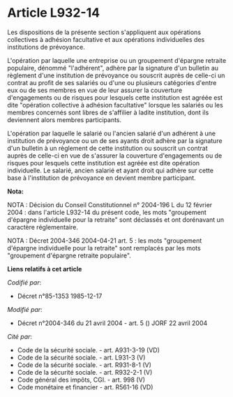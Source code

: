 # Article L932-14

Les dispositions de la présente section s'appliquent aux opérations collectives à adhésion facultative et aux opérations
individuelles des institutions de prévoyance.

L'opération par laquelle une entreprise ou un groupement d'épargne retraite populaire, dénommé "l'adhérent", adhère par la
signature d'un bulletin au règlement d'une institution de prévoyance ou souscrit auprès de celle-ci un contrat au profit de
ses salariés ou d'une ou plusieurs catégories d'entre eux ou de ses membres en vue de leur assurer la couverture
d'engagements ou de risques pour lesquels cette institution est agréée est dite "opération collective à adhésion facultative"
lorsque les salariés ou les membres concernés sont libres de s'affilier à ladite institution, dont ils deviennent alors
membres participants.

L'opération par laquelle le salarié ou l'ancien salarié d'un adhérent à une institution de prévoyance ou un de ses ayants
droit adhère par la signature d'un bulletin à un règlement de cette institution ou souscrit un contrat auprès de celle-ci en
vue de s'assurer la couverture d'engagements ou de risques pour lesquels cette institution est agréée est dite opération
individuelle. Le salarié, ancien salarié et ayant droit qui adhère sur cette base à l'institution de prévoyance en devient
membre participant.

**Nota:**

NOTA : Décision du Conseil Constitutionnel n° 2004-196 L du 12 février 2004 : dans l'article L932-14 du présent code, les
mots "groupement d'épargne individuelle pour la retraite" sont déclassés et ont dorénavant un caractère réglementaire.

NOTA : Décret 2004-346 2004-04-21 art. 5 : les mots "groupement d'épargne individuelle pour la retraite" sont remplacés par
les mots "groupement d'épargne retraite populaire".

**Liens relatifs à cet article**

_Codifié par_:

  - Décret n°85-1353 1985-12-17

_Modifié par_:

  - Décret n°2004-346 du 21 avril 2004 - art. 5 () JORF 22 avril 2004

_Cité par_:

  - Code de la sécurité sociale. - art. A931-3-19 (VD)
  - Code de la sécurité sociale. - art. L931-3 (V)
  - Code de la sécurité sociale. - art. R931-8-1 (V)
  - Code de la sécurité sociale. - art. R932-2-1 (V)
  - Code général des impôts, CGI. - art. 998 (V)
  - Code monétaire et financier - art. R561-16 (VD)
